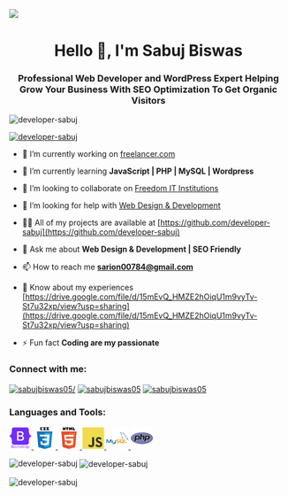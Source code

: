 <img src="https://media.licdn.com/dms/image/v2/D5616AQEK_JYUioF9PQ/profile-displaybackgroundimage-shrink_350_1400/B56ZhhKGqiHkAc-/0/1753976700085?e=1756944000&v=beta&t=CpCS-AWz6_2NsVNCVC3U6byLRGaRvdkPn4nvj2binqU">
<h1 align="center">Hello 👋, I'm Sabuj Biswas</h1>
<h3 align="center">Professional Web Developer and WordPress Expert Helping Grow Your Business With SEO Optimization To Get Organic Visitors</h3>

<p align="left"> <img src="https://komarev.com/ghpvc/?username=developer-sabuj&label=Profile%20views&color=0e75b6&style=flat" alt="developer-sabuj" /> </p>

<p align="left"> <a href="https://github.com/ryo-ma/github-profile-trophy"><img src="https://github-profile-trophy.vercel.app/?username=developer-sabuj" alt="developer-sabuj" /></a> </p>

- 🔭 I’m currently working on [freelancer.com](https://www.freelancer.com/u/sarion)

- 🌱 I’m currently learning **JavaScript | PHP | MySQL | Wordpress**

- 👯 I’m looking to collaborate on [Freedom IT Institutions](https://freedomitinstitutions.com/)

- 🤝 I’m looking for help with [Web Design & Development](https://www.linkedin.com/in/sabujbiswas05/)

- 👨‍💻 All of my projects are available at [https://github.com/developer-sabuj](https://github.com/developer-sabuj)

- 💬 Ask me about **Web Design & Development | SEO Friendly**

- 📫 How to reach me **sarion00784@gmail.com**

- 📄 Know about my experiences [https://drive.google.com/file/d/15mEvQ_HMZE2hOiqU1m9vyTv-St7u32xp/view?usp=sharing](https://drive.google.com/file/d/15mEvQ_HMZE2hOiqU1m9vyTv-St7u32xp/view?usp=sharing)

- ⚡ Fun fact **Coding are my passionate**

<h3 align="left">Connect with me:</h3>
<p align="left">
<a href="https://linkedin.com/in/sabujbiswas05/" target="blank"><img align="center" src="https://raw.githubusercontent.com/rahuldkjain/github-profile-readme-generator/master/src/images/icons/Social/linked-in-alt.svg" alt="sabujbiswas05/" height="30" width="40" /></a>
<a href="https://fb.com/sabujbiswas05" target="blank"><img align="center" src="https://raw.githubusercontent.com/rahuldkjain/github-profile-readme-generator/master/src/images/icons/Social/facebook.svg" alt="sabujbiswas05" height="30" width="40" /></a>
<a href="https://instagram.com/sabujbiswas05" target="blank"><img align="center" src="https://raw.githubusercontent.com/rahuldkjain/github-profile-readme-generator/master/src/images/icons/Social/instagram.svg" alt="sabujbiswas05" height="30" width="40" /></a>
</p>

<h3 align="left">Languages and Tools:</h3>
<p align="left"> <a href="https://getbootstrap.com" target="_blank" rel="noreferrer"> <img src="https://raw.githubusercontent.com/devicons/devicon/master/icons/bootstrap/bootstrap-plain-wordmark.svg" alt="bootstrap" width="40" height="40"/> </a> <a href="https://www.w3schools.com/css/" target="_blank" rel="noreferrer"> <img src="https://raw.githubusercontent.com/devicons/devicon/master/icons/css3/css3-original-wordmark.svg" alt="css3" width="40" height="40"/> </a> <a href="https://www.w3.org/html/" target="_blank" rel="noreferrer"> <img src="https://raw.githubusercontent.com/devicons/devicon/master/icons/html5/html5-original-wordmark.svg" alt="html5" width="40" height="40"/> </a> <a href="https://developer.mozilla.org/en-US/docs/Web/JavaScript" target="_blank" rel="noreferrer"> <img src="https://raw.githubusercontent.com/devicons/devicon/master/icons/javascript/javascript-original.svg" alt="javascript" width="40" height="40"/> </a> <a href="https://www.mysql.com/" target="_blank" rel="noreferrer"> <img src="https://raw.githubusercontent.com/devicons/devicon/master/icons/mysql/mysql-original-wordmark.svg" alt="mysql" width="40" height="40"/> </a> <a href="https://www.php.net" target="_blank" rel="noreferrer"> <img src="https://raw.githubusercontent.com/devicons/devicon/master/icons/php/php-original.svg" alt="php" width="40" height="40"/> </a> </p>

<p><img align="left" src="https://github-readme-stats.vercel.app/api/top-langs?username=developer-sabuj&show_icons=true&locale=en&layout=compact" alt="developer-sabuj" /></p>

<p>&nbsp;<img align="center" src="https://github-readme-stats.vercel.app/api?username=developer-sabuj&show_icons=true&locale=en" alt="developer-sabuj" /></p>

<p><img align="center" src="https://github-readme-streak-stats.herokuapp.com/?user=developer-sabuj&" alt="developer-sabuj" /></p>
